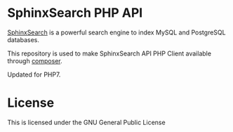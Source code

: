 # SphinxSearch PHP API

[SphinxSearch](http://sphinxsearch.com/) is a powerful search engine to index MySQL and PostgreSQL 
databases.

This repository is used to make SphinxSearch API PHP Client available through 
[composer](https://packagist.org/packages/manticorp/sphinxsearch-api).

Updated for PHP7.

# License

This is licensed under the GNU General Public License
